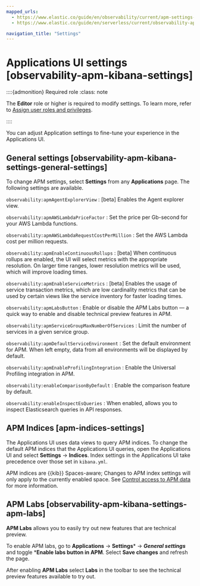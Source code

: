 ```yaml
---
mapped_urls:
  - https://www.elastic.co/guide/en/observability/current/apm-settings-in-kibana.html
  - https://www.elastic.co/guide/en/serverless/current/observability-apm-kibana-settings.html

navigation_title: "Settings"
---
```


# Applications UI settings [observability-apm-kibana-settings]


::::{admonition} Required role
:class: note

The **Editor** role or higher is required to modify settings. To learn more, refer to [Assign user roles and privileges](../../../deploy-manage/users-roles/cloud-organization/user-roles.md#general-assign-user-roles).

::::

You can adjust Application settings to fine-tune your experience in the Applications UI.


## General settings [observability-apm-kibana-settings-general-settings]

To change APM settings, select **Settings** from any **Applications** page. The following settings are available.

`observability:apmAgentExplorerView`
:   [beta] Enables the Agent explorer view.

`observability:apmAWSLambdaPriceFactor`
:   Set the price per Gb-second for your AWS Lambda functions.

`observability:apmAWSLambdaRequestCostPerMillion`
:   Set the AWS Lambda cost per million requests.

`observability:apmEnableContinuousRollups`
:   [beta] When continuous rollups are enabled, the UI will select metrics with the appropriate resolution. On larger time ranges, lower resolution metrics will be used, which will improve loading times.

`observability:apmEnableServiceMetrics`
:   [beta] Enables the usage of service transaction metrics, which are low cardinality metrics that can be used by certain views like the service inventory for faster loading times.

`observability:apmLabsButton`
:   Enable or disable the APM Labs button — a quick way to enable and disable technical preview features in APM.

`observability:apmServiceGroupMaxNumberOfServices`
:   Limit the number of services in a given service group.

`observability:apmDefaultServiceEnvironment`
:   Set the default environment for APM. When left empty, data from all environments will be displayed by default.

`observability:apmEnableProfilingIntegration`
:   Enable the Universal Profiling integration in APM.

`observability:enableComparisonByDefault`
:   Enable the comparison feature by default.

`observability:enableInspectEsQueries`
:   When enabled, allows you to inspect Elasticsearch queries in API responses.

## APM Indices [apm-indices-settings]

The Applications UI uses data views to query APM indices. To change the default APM indices that the Applications UI queries, open the Applications UI and select **Settings** → **Indices**. Index settings in the Applications UI take precedence over those set in `kibana.yml`.

APM indices are {{kib}} Spaces-aware; Changes to APM index settings will only apply to the currently enabled space. See [Control access to APM data](../../../solutions/observability/apps/control-access-to-apm-data.md) for more information.


## APM Labs [observability-apm-kibana-settings-apm-labs]

**APM Labs** allows you to easily try out new features that are technical preview.

To enable APM labs, go to **Applications** → **Settings*** → ***General settings*** and toggle ***Enable labs button in APM**. Select **Save changes** and refresh the page.

After enabling **APM Labs** select **Labs** in the toolbar to see the technical preview features available to try out.